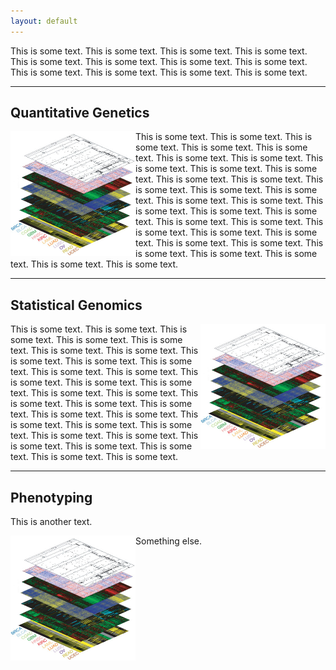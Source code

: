 ```yaml
---
layout: default
---
```


This is some text. This is some text.
This is some text. This is some text.
This is some text. This is some text.
This is some text. This is some text.
This is some text. This is some text.
This is some text. This is some text.

-----------------------

## Quantitative Genetics

<p><img src="figure/Picture1.png" height="200px" width="200px" alt="Smiley face" align="left" />
This is some text. This is some text.
This is some text. This is some text.
This is some text. This is some text.
This is some text. This is some text.
This is some text. This is some text.
This is some text. This is some text.
This is some text. This is some text.
This is some text. This is some text.
This is some text. This is some text.
This is some text. This is some text.
This is some text. This is some text.
This is some text. This is some text.
This is some text. This is some text.
This is some text. This is some text.
This is some text. This is some text.
This is some text. This is some text.
</p>



-----------------------

## Statistical Genomics

<img src="figure/Picture1.png" height="200px" width="200px" align="right">

This is some text. This is some text.
This is some text. This is some text.
This is some text. This is some text.
This is some text. This is some text.
This is some text. This is some text.
This is some text. This is some text.
This is some text. This is some text.
This is some text. This is some text.
This is some text. This is some text.
This is some text. This is some text.
This is some text. This is some text.
This is some text. This is some text.
This is some text. This is some text.
This is some text. This is some text.
This is some text. This is some text.
This is some text. This is some text.


------------------

## Phenotyping
This is another text.

<img src="figure/Picture1.png" height="200px" width="200px" alt="Smiley face" align="left" />
Something else.
